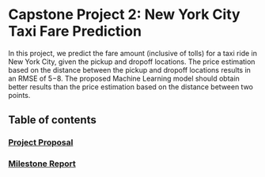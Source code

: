 # Capstone Project 2: New York City Taxi Fare Prediction

In this project, we predict the fare amount (inclusive of tolls) for a taxi ride in New York City, given the pickup and dropoff locations. The price estimation based on the distance between the pickup and dropoff locations results in an RMSE of $5-$8. The proposed Machine Learning model should obtain better results than the price estimation based on the distance between two points.


## Table of contents 

### [Project Proposal](https://github.com/BhaskarCS/Springboard/blob/master/Capstone_2_Project/Reports/2%20-%20Project%20Proposal.docx)

### [Milestone Report](https://github.com/BhaskarCS/Springboard/blob/master/Capstone_2_Project/Reports/3%20-%20Capstone%20Project%202-%20Milestone%20Report.docx)
